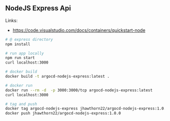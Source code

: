 ## NodeJS Express Api
Links:
- https://code.visualstudio.com/docs/containers/quickstart-node

```bash
# @ express directory
npm install

# run app locally
npm run start
curl localhost:3000

# docker build
docker build -t argocd-nodejs-express:latest .

# docker run
docker run --rm -d  -p 3000:3000/tcp argocd-nodejs-express:latest
curl localhost:3000

# tag and push
docker tag argocd-nodejs-express jhawthorn22/argocd-nodejs-express:1.0.0
docker push jhawthorn22/argocd-nodejs-express:1.0.0
```
